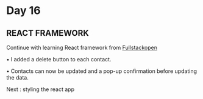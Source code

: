 # Day 16

## REACT FRAMEWORK 
Continue with learning React framework from [Fullstackopen](http://fullstackopen.com)

• I added a delete button to each contact.

• Contacts can now be updated and a pop-up confirmation before updating the data.

Next : styling the react app
